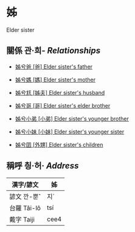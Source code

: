 # 姊
Elder sister

## 關係 관·희- _Relationships_

- [姊兮爸 \[爸\] Elder sister's father](member2.md)

- [姊兮媽 \[媽\] Elder sister's mother](member3.md)

- [姊兮尪 \[姊夫\] Elder sister's husband](member23.md)

- [姊兮哥 \[哥\] Elder sister's elder brother](member4.md)

- [姊兮小弟 \[小弟\] Elder sister's younger brother](member6.md)

- [姊兮小妹 \[小妹\] Elder sister's younger sister](member7.md)

- [姊兮囝 \[外甥\] Elder sister's children](member25.md)



## 稱呼 칑·허· _Address_

漢字/諺文 | 姊
--- | ---
諺文 깐-뿐ˆ | 지ˊ
台羅 Tâi-lô | tsí
戴字 Taiji | cee4


